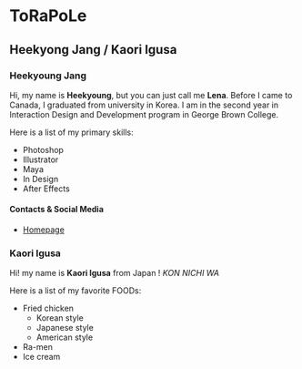 # ToRaPoLe

## Heekyong Jang / Kaori Igusa

### Heekyoung Jang

Hi, my name is **Heekyoung**, but you can just call me **Lena**.
Before I came to Canada, I graduated from university in Korea.
I am in the second year in Interaction Design and Development program in George Brown College.


Here is a list of my primary skills:

* Photoshop
* Illustrator
* Maya
* In Design
* After Effects

#### Contacts & Social Media

* [Homepage](http://www.georgebrown.com)



### Kaori Igusa


Hi! my name is **Kaori Igusa** from Japan ! *KON NICHI WA*

Here is a list of my favorite FOODs:

* Fried chicken
  * Korean style
  * Japanese style
  * American style
* Ra-men
* Ice cream
